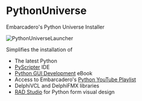 # PythonUniverse
Embarcadero's Python Universe Installer

![PythonUniverseLauncher](https://user-images.githubusercontent.com/821930/181061993-4b27dcf9-6d00-4234-a5a0-a2160992dbb7.png)

Simplifies the installation of 
* The latest Python
* [PyScripter](https://www.embarcadero.com/free-tools/pyscripter/free-download) IDE
* [Python GUI Development](https://pythongui.org/) eBook
* Access to Embarcadero's [Python YouTube Playlist](https://www.youtube.com/playlist?list=PLwUPJvR9mZHhtW2q12PpuFhEHabUlN1Po)
* DelphiVCL and DelphiFMX libraries
* [RAD Studio](https://www.embarcadero.com/products/rad-studio) for Python form visual design
